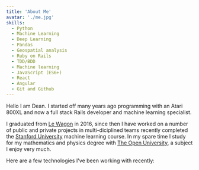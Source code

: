 ```yaml
---
title: 'About Me'
avatar: './me.jpg'
skills:
  - Python
  - Machine Learning
  - Deep Learning
  - Pandas
  - Geospatial analysis
  - Ruby on Rails
  - TDD/BDD
  - Machine learning
  - JavaScript (ES6+)
  - React
  - Angular
  - Git and Github
---
```


Hello I am Dean. I started off many years ago programming with an Atari 800XL and now a full stack Rails developer and machine learning specialist.

I graduated from [Le Wagon](https://www.lewagon.com/) in 2016, since then I have worked on a number of public and private projects in multi-diciplined teams recently completed the [Stanford University](https:www.stanford.edu/) machine learning course. In my spare time I study for my mathematics and physics degree with [The Open University](http://www.open.ac.uk/), a subject I enjoy very much.

Here are a few technologies I've been working with recently:
